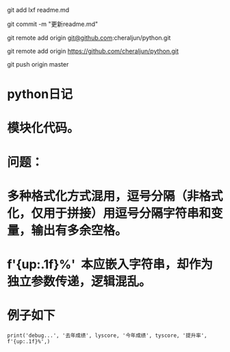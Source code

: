 git add lxf readme.md

git commit -m "更新readme.md"

git remote add origin git@github.com:cheraljun/python.git

git remote add origin https://github.com/cheraljun/python.git

git push origin master

# python日记

# 模块化代码。

# 问题：

# 多种格式化方式混用，逗号分隔（非格式化，仅用于拼接）用逗号分隔字符串和变量，输出有多余空格。

# f'{up:.1f}%'  本应嵌入字符串，却作为独立参数传递，逻辑混乱。

# 例子如下

```
print('debug...', '去年成绩', lyscore, '今年成绩', tyscore, '提升率', f'{up:.1f}%',)
```
